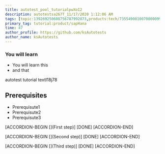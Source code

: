 ```yaml
---
title: autotest_pool_tutorialpwXoI2
description: autotestsa267T_11/17/2020 1:12:06 AM
tags: [topic:139269250608756787992873,products:tech/73554900100700000996,tutorial:experience/advanced]
primary_tag: tutorial:product/sapHana
time: 47
author_profile: https://github.com/ksAutotests
author_name: ksAutotests
---
```

### You will learn
- You will learn this
- and that

autotest tutorial textl18j78

## Prerequisites
- Prerequisute1
- Prerequisute2
- Prerequisute3

[ACCORDION-BEGIN [](First step)]
[DONE]
[ACCORDION-END]

[ACCORDION-BEGIN [](Second step)]
[DONE]
[ACCORDION-END]

[ACCORDION-BEGIN [](Third step)]
[DONE]
[ACCORDION-END]

